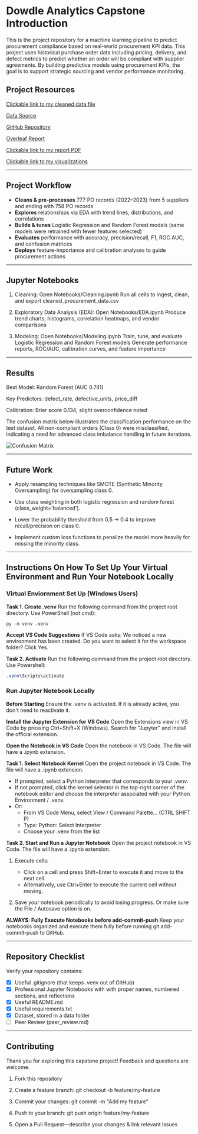 # Dowdle Analytics Capstone Introduction
This is the project repository for a machine learning pipeline to predict procurement compliance based on real-world procurement KPI data. This project uses historical purchase order data including pricing, delivery, and defect metrics to predict whether an order will be compliant with supplier agreements. By building predictive models using procurement KPIs, the goal is to support strategic sourcing and vendor performance monitoring. 

## Project Resources
[Clickable link to my cleaned data file](https://github.com/Bdowdle4/Dowdle_Analytics_Capstone/blob/main/Data/cleaned_procurement_data.csv)

[Data Source](https://www.kaggle.com/datasets/shahriarkabir/procurement-kpi-analysis-dataset)

[GitHub Repository](https://github.com/Bdowdle4/Dowdle_Analytics_Capstone)

[Overleaf Report](https://www.overleaf.com/read/bszyhdxsnrsf#70bd68)

[Clickable link to my report PDF](https://github.com/Bdowdle4/Dowdle_Analytics_Capstone/blob/main/Report/Dowdle_44688_Capstone.pdf)

[Clickable link to my visualizations](https://github.com/Bdowdle4/Dowdle_Analytics_Capstone/tree/main/Visualizations)

****

## Project Workflow
- **Cleans & pre-processes** 777 PO records (2022–2023) from 5 suppliers and ending with 758 PO records 
- **Explores** relationships via EDA with trend lines, distributions, and correlations  
- **Builds & tunes** Logistic Regression and Random Forest models (same models were retrained with fewer features selected) 
- **Evaluates** performance with accuracy, precision/recall, F1, ROC AUC, and confusion matrices  
- **Deploys** feature-importance and calibration analyses to guide procurement actions

****

## Jupyter Notebooks
1. Cleaning:
   Open Notebooks/Cleaning.ipynb
   Run all cells to ingest, clean, and export cleaned_procurement_data.csv

2. Exploratory Data Analysis (EDA):
   Open Notebooks/EDA.ipynb
   Produce trend charts, histograms, correlation heatmaps, and vendor comparisons

3. Modeling:
   Open Notebooks/Modeling.ipynb
   Train, tune, and evaluate Logistic Regression and Random Forest models
   Generate performance reports, ROC/AUC, calibration curves, and feature importance

****
## Results
Best Model: Random Forest (AUC 0.741)

Key Predictors: defect_rate, defective_units, price_diff

Calibration: Brier score 0.134; slight overconfidence noted

The confusion matrix below illustrates the classification performance on the test dataset. All non-compliant orders (Class 0) were misclassified, indicating a need for advanced class imbalance handling in future iterations.

![Confusion Matrix]("C:\Users\Britt\Documents\44688\RFCM.png")

****
## Future Work
* Apply resampling techniques like SMOTE (Synthetic Minority Oversampling) for oversampling class 0.

* Use class weighting in both logistic regression and random forest (class_weight='balanced').

* Lower the probability threshold from 0.5 → 0.4 to improve recall/precision on class 0.

* Implement custom loss functions to penalize the model more heavily for missing the minority class.

****

## Instructions On How To Set Up Your Virtual Environment and Run Your Notebook Locally
### Virtual Enviornment Set Up (Windows Users)
**Task 1. Create .venv** Run the following command from the project root directory. Use PowerShell (not cmd):

```shell
py -m venv .venv
```

**Accept VS Code Suggestions** If VS Code asks: We noticed a new environment has been created. 
Do you want to select it for the workspace folder? Click Yes. 

**Task 2. Activate** Run the following command from the project root directory. Use Powershell:

```powershell
.venv\Scripts\activate
```

### Run Jupyter Notebook Locally
**Before Starting** Ensure the .venv is activated. If it is already active, you don't need to reactivate it.

**Install the Jupyter Extension for VS Code** Open the Extensions view in VS Code by pressing Ctrl+Shift+X (Windows). Search for "Jupyter" and install the official extension.

**Open the Notebook in VS Code** Open the notebook in VS Code. The file will have a .ipynb extension.

**Task 1. Select Notebook Kernel** Open the project notebook in VS Code. The file will have a .ipynb extension.
- If prompted, select a Python interpreter that corresponds to your .venv.  
- If not prompted, click the kernel selector in the top-right corner of the notebook editor and choose the interpreter associated with your Python Environment / .venv.
- Or:
   - From VS Code Menu, select View / Command Palette... (CTRL SHIFT P)
   - Type: Python: Select Interpreter 
   - Choose your .venv from the list

**Task 2. Start and Run a Jupyter Notebook** Open the project notebook in VS Code. The file will have a .ipynb extension.

1. Execute cells:  
   - Click on a cell and press Shift+Enter to execute it and move to the next cell.  
   - Alternatively, use Ctrl+Enter to execute the current cell without moving.

2. Save your notebook periodically to avoid losing progress. Or make sure the File / Autosave option is on.

**ALWAYS: Fully Execute Notebooks before add-commit-push** Keep your notebooks organized and execute them fully before running git add-commit-push to GitHub.

****

## Repository Checklist

Verify your repository contains:

- [x] Useful .gitignore (that keeps .venv out of GitHub)
- [x] Professional Jupyter Notebooks with with proper names, numbered sections, and reflections 
- [x] Useful README.md
- [x] Useful requirements.txt
- [x] Dataset, stored in a data folder
- [ ] Peer Review (peer_review.md)

****

## Contributing
Thank you for exploring this capstone project! Feedback and questions are welcome.
1. Fork this repository

2. Create a feature branch: git checkout -b feature/my-feature

3. Commit your changes: git commit -m "Add my feature"

4. Push to your branch: git push origin feature/my-feature

5. Open a Pull Request—describe your changes & link relevant issues